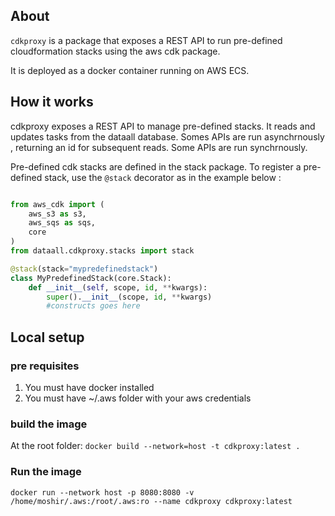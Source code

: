 

## About
`cdkproxy` is a package that exposes a REST API to run pre-defined
cloudformation stacks using the aws cdk package.

It is deployed as a docker container running on AWS ECS.

## How it works

cdkproxy exposes a REST API to manage pre-defined stacks.
It reads and updates tasks from the dataall database.
Somes APIs are run asynchrnously , returning an id for subsequent reads.
Some APIs are run synchrnously.


Pre-defined cdk stacks are   defined in the stack package.
To register a pre-defined stack, use the `@stack` decorator as in the example below  :

```python

from aws_cdk import (
    aws_s3 as s3,
    aws_sqs as sqs,
    core
)
from dataall.cdkproxy.stacks import stack

@stack(stack="mypredefinedstack")
class MyPredefinedStack(core.Stack):
    def __init__(self, scope, id, **kwargs):
        super().__init__(scope, id, **kwargs)
        #constructs goes here

```


## Local setup

### pre requisites

1. You must have docker installed
2. You must have ~/.aws folder with your aws credentials

### build the image
At the root folder:
`docker build --network=host -t cdkproxy:latest . `

### Run the image
`docker run --network host -p 8080:8080 -v /home/moshir/.aws:/root/.aws:ro --name cdkproxy cdkproxy:latest `
